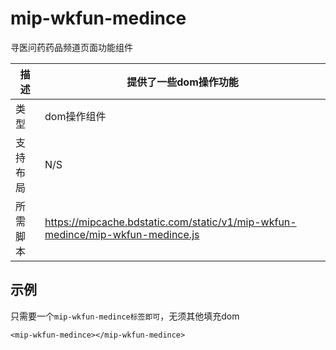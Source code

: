 # mip-wkfun-medince

寻医问药药品频道页面功能组件

描述|提供了一些dom操作功能
----|----
类型|dom操作组件
支持布局| N/S
所需脚本|https://mipcache.bdstatic.com/static/v1/mip-wkfun-medince/mip-wkfun-medince.js

## 示例

只需要一个`mip-wkfun-medince标签即可`，无须其他填充dom

```
<mip-wkfun-medince></mip-wkfun-medince>
```